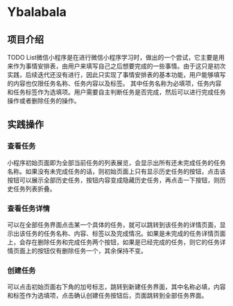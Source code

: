 # Ybalabala
## 项目介绍
TODO List微信小程序是在进行微信小程序学习时，做出的一个尝试，它主要是用来作为事情安排表，由用户来填写自己之后想要完成的一些事情。由于这只是初次实践，后续迭代还没有进行，因此只实现了事情安排表的基本功能，用户能够填写的内容也仅限任务名称、任务内容以及标签。
其中任务名称为必填项，任务内容和任务标签作为选填项。用户需要自主判断任务是否完成，然后可以进行完成任务操作或者删除任务的操作。
## 实践操作
### 查看任务
小程序初始页面即为全部当前任务的列表展览，会显示出所有还未完成任务的任务名称。如果没有未完成任务的话，则初始页面上只有显示历史任务的按钮，点击该按钮可以展示全部历史任务，按钮内容变成隐藏历史任务，再点击一下按钮，则历史任务列表折叠。
### 查看任务详情
可以在全部任务界面点击某一个具体的任务，就可以跳转到该任务的详情页面，显示出该任务的任务名称、内容、标签以及完成情况。如果是未完成的任务详情页面上，会存在删除任务和完成任务两个按钮，如果是已经完成的任务，则它的任务详情页面上的按钮仅有删除任务一个，其余保持不变。
### 创建任务
可以点击初始页面右下角的加号标志，跳转到新建任务界面，其中名称必填，内容和标签作为选填项，点击确认创建任务按钮后，页面跳转到全部任务界面。
